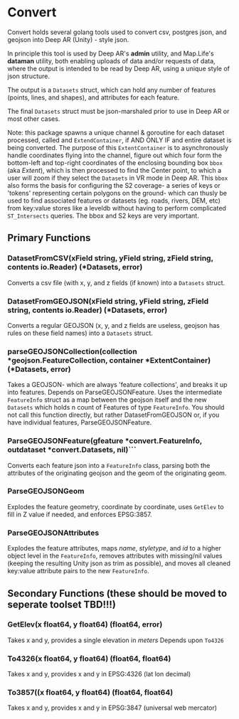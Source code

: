 # Convert

Convert holds several golang tools used to convert csv, postgres json, and geojson into Deep AR (Unity) - style json.

In principle this tool is used by Deep AR's **admin** utility, and Map.Life's **dataman** utility, both enabling uploads of data and/or requests of data, where the output is intended to be read by Deep AR, using a unique style of json structure.

The output is a ```Datasets``` struct, which can hold any number of features (points, lines, and shapes), and attributes for each feature.

The final ```Datasets``` struct must be json-marshaled prior to use in Deep AR or most other cases.

Note: this package spawns a unique channel & goroutine for each dataset processed, called and `ExtendContainer`, if AND ONLY IF and entire dataset is being converted.  The purpose of this `ExtentContainer` is to asynchronously handle coordinates flying into the channel, figure out which four form the bottom-left and top-right coordinates of the enclosing bounding box `bbox` (aka *Extent*), which is then processed to find the Center point, to which a user will zoom if they select the `Datasets` in VR mode in Deep AR.  This `bbox` also forms the basis for configuring the S2 coverage- a series of keys or 'tokens' representing certain polygons on the ground- which can thusly be used to find associated features or datasets (eg. roads, rivers, DEM, etc) from key:value stores like a leveldb without having to perform complicated `ST_Intersects` queries.   The bbox and S2 keys are very important.


## Primary Functions

### DatasetFromCSV(xField string, yField string, zField string, contents io.Reader) (*Datasets, error)
Converts a csv file (with x, y, and z fields (if known) into a `Datasets` struct.


### DatasetFromGEOJSON(xField string, yField string, zField string, contents io.Reader) (*Datasets, error)
Converts a regular GEOJSON (x, y, and z fields are useless, geojson has rules on these field names) into a `Datasets` struct.


### parseGEOJSONCollection(collection *geojson.FeatureCollection, container *ExtentContainer) (*Datasets, error)
Takes a GEOJSON- which are always 'feature collections', and breaks it up into features.  Depends on ParseGEOJSONFeature.  Uses the intermediate `FeatureInfo` struct as a map between the geojson itself and the new `Datasets` which holds n count of Features of type `FeatureInfo`.
You should not call this function directly, but rather DatasetFromGEOJSON or, if you have individual features, ParseGEOJSONFeature.


### ParseGEOJSONFeature(gfeature *convert.FeatureInfo, outdataset *convert.Datasets, nil)```
Converts each feature json into a `FeatureInfo` class, parsing both the attributes of the originating geojson and the geom of the originating geom.


### ParseGEOJSONGeom
Explodes the feature geometry, coordinate by coordinate, uses `GetElev` to fill in Z value if needed, and enforces EPSG:3857.


### ParseGEOJSONAttributes
Explodes the feature attributes, maps *name*, *styletype*, and *id* to a higher object level in the `FeatureInfo`, removes attributes with missing/nil values (keeping the resulting Unity json as trim as possible), and moves all cleaned key:value attribute pairs to the new `FeatureInfo`.


## Secondary Functions  (these should be moved to seperate toolset TBD!!!)

### GetElev(x float64, y float64) (float64, error)
Takes x and y, provides a single elevation in *meters*
Depends upon `To4326`

### To4326(x float64, y float64) (float64, float64)
Takes x and y, provides x and y in EPSG:4326  (lat lon decimal)

### To3857((x float64, y float64) (float64, float64)
Takes x and y, provides x and y in EPSG:3847  (universal web mercator)


